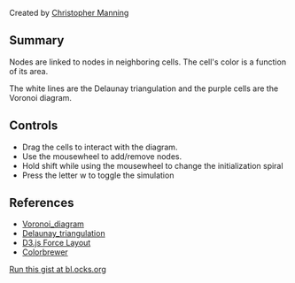 Created by [Christopher Manning](http://www.christophermanning.org/projects/voronoi-diagram-with-force-directed-nodes-and-delaunay-links/)

Summary
-------
Nodes are linked to nodes in neighboring cells. The cell's color is a function of its area.

The white lines are the Delaunay triangulation and the purple cells are the Voronoi diagram.

Controls
-------
 * Drag the cells to interact with the diagram.
 * Use the mousewheel to add/remove nodes.
 * Hold shift while using the mousewheel to change the initialization spiral
 * Press the letter w to toggle the simulation

References
----------
 * [Voronoi_diagram](http://en.wikipedia.org/wiki/Voronoi_diagram)
 * [Delaunay_triangulation](http://en.wikipedia.org/wiki/Delaunay_triangulation)
 * [D3.js Force Layout](https://github.com/mbostock/d3/wiki/Force-Layout)
 * [Colorbrewer](https://github.com/mbostock/d3/wiki/Ordinal-Scales#colorbrewer)

[Run this gist at bl.ocks.org](http://bl.ocks.org/1734663)
